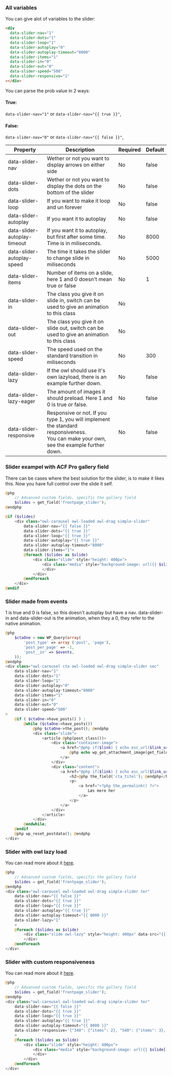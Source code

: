 ### All variables

You can give alot of variables to the slider:

```html
<div
  data-slider-nav="1"
  data-slider-dots="1"
  data-slider-loop="1"
  data-slider-autoplay="0"
  data-slider-autoplay-timeout="8000"
  data-slider-items="1"
  data-slider-in="0"
  data-slider-out="0"
  data-slider-speed="500"
  data-slider-responsive="1"
></div>
```

You can parse the prob value in 2 ways:
#### True:
`data-slider-nav="1"`
or
`data-slider-nav="{{ true }}"`,
#### False:
`data-slider-nav="0"`
or
`data-slider-nav="{{ false }}"`,

| Property                     | Description                                                                             | Required | Default |
| ---------------------------- | ------------------------------------------------------------------------------------------ | --- | ----- |
| data-slider-nav              | Wether or not you want to display arrows on either side                                    | No  | false |
| data-slider-dots             | Wether or not you want to display the dots on the bottom of the slider                     | No  | false |
| data-slider-loop             | If you want to make it loop and un forever                                                 | No  | false |
| data-slider-autoplay         | If you want it to autoplay                                                                 | No  | false |
| data-slider-autoplay-timeout | If you want it to autoplay, but first after some time. Time is in miliseconds.             | No  | 8000  |
| data-slider-autoplay-speed   | The time it takes the slider to change slide in miliseconds                                | No  | 5000  |
| data-slider-items            | Number of items on a slide, here 1 and 0 doesn't mean true or false                        | No  | 1     |
| data-slider-in               | The class you give it on slide in, switch can be used to give an animation to this class   | No  |       |
| data-slider-out              | The class you give it on slide out, switch can be used to give an animation to this class  | No  |       |
| data-slider-speed            | The speed used on the standard transition in miliseconds                                   | No  | 300   |
| data-slider-lazy             | If the owl should use it's own lazyload, there is an example further down.                 | No  | false |
| data-slider-lazy-eager       | The amount of images it should preload. Here 1 and 0 is true or false.                     | No  | false |
| data-slider-responsive       | Responsive or not. If you type 1, you will implement the standard responsiveness. <br /> You can make your own, see the example further down. | No  | false |

### Slider exampel with ACF Pro gallery field

There can be cases where the best solution for the slider, is to make it likes this.
Now you have full control over the slide it self.

```php
@php
    // Advanved custom fields, specific the gallery field
    $slides = get_field('frontpage_slider');
@endphp

@if ($slides)
    <div class="owl-carousel owl-loaded owl-drag simple-slider"
        data-slider-nav="{{ false }}"
        data-slider-dots="{{ true }}"
        data-slider-loop="{{ true }}"
        data-slider-autoplay="{{ true }}"
        data-slider-autoplay-timeout="8000"
        data-slider-items="1">
        @foreach ($slides as $slide)
            <div class="slide" style="height: 400px">
                <div class="media" style="background-image: url({{ $slide['url'] }})">
                </div>
            </div>
        @endforeach
    </div>
@endif
```

### Slider made from events

1 is true and 0 is false, so this doesn't autoplay but have a nav.
data-slider-in and data-slider-out is the animation, when they a 0, they refer to the native animation.

```php
@php
    $ctaOne = new WP_Query(array(
        'post_type' => array ('post', 'page'),
        'post_per_page' => -1,
        'post__in' => $events,
    ));
@endphp
<div class="owl-carousel cta owl-loaded owl-drag simple-slider sec"
    data-slider-nav="1"
    data-slider-dots="1"
    data-slider-loop="1"
    data-slider-autoplay="0"
    data-slider-autoplay-timeout="8000"
    data-slider-items="1"
    data-slider-in="0"
    data-slider-out="0"
    data-slider-speed="500"
>
    @if ( $ctaOne->have_posts() ) :
        @while ($ctaOne->have_posts())
            @php $ctaOne->the_post(); @endphp
            <div class="slide">
                <article @php(post_class())>
                    <div class="container-image">
                        <a href="@php if($link) { echo esc_url($link_url); } else { the_permalink(); } @endphp">
                            @php echo wp_get_attachment_image(get_field('billede_post'), 'custom size'); @endphp
                        </a>
                    </div>
                    <div class="content">
                        <a href="@php if($link) { echo esc_url($link_url); } else { the_permalink(); } @endphp">
                            <h2>@php the_field('cta_titel'); @endphp</h2>
                            <p>
                                <a href="<?php the_permalink() ?>">
                                    Læs mere her
                                </a>
                            </p>
                        </a>
                    </div>
                </article>
            </div>
        @endwhile;
    @endif
    @php wp_reset_postdata(); @endphp
</div>
```

### Slider with owl lazy load

You can read more about it [here](https://owlcarousel2.github.io/OwlCarousel2/demos/lazyLoad.html).

```php
@php
    // Advanved custom fields, specific the gallery field
    $slides = get_field('frontpage_slider');
@endphp
<div class="owl-carousel owl-loaded owl-drag simple-slider ter"
    data-slider-nav="{{ false }}"
    data-slider-dots="{{ true }}"
    data-slider-loop="{{ true }}"
    data-slider-autoplay="{{ true }}"
    data-slider-autoplay-timeout="{{ 8000 }}"
    data-slider-lazy="1"
    >
    @foreach ($slides as $slide)
        <div class="slide owl-lazy" style="height: 400px" data-src="{{ $slide['url'] }}">
        </div>
    @endforeach
</div>
```

### Slider with custom responsiveness

You can read more about it [here](https://owlcarousel2.github.io/OwlCarousel2/demos/responsive.html).

```php
@php
    // Advanved custom fields, specific the gallery field
    $slides = get_field('frontpage_slider');
@endphp
<div class="owl-carousel owl-loaded owl-drag simple-slider ter"
    data-slider-nav="{{ false }}"
    data-slider-dots="{{ true }}"
    data-slider-loop="{{ true }}"
    data-slider-autoplay="{{ true }}"
    data-slider-autoplay-timeout="{{ 8000 }}"
    data-slider-responsive='{"340": {"items": 2}, "540": {"items": 3}, "768": {"items":4}}'
    >
    @foreach ($slides as $slide)
        <div class="slide" style="height: 400px">
            <div class="media" style="background-image: url({{ $slide['url'] }})">
            </div>
        </div>
    @endforeach
</div>
```
